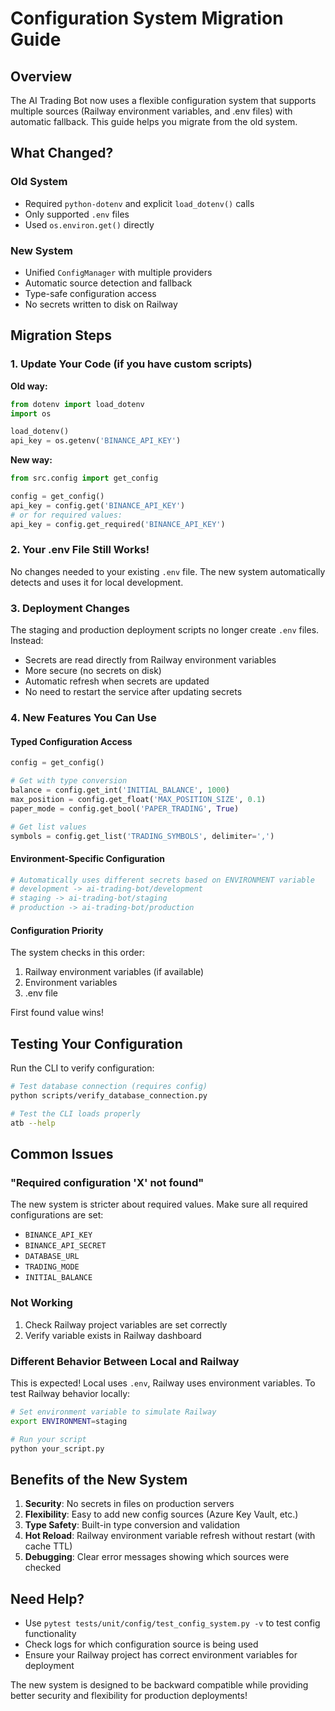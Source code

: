 # Configuration System Migration Guide

## Overview

The AI Trading Bot now uses a flexible configuration system that supports multiple sources (Railway environment variables, and .env files) with automatic fallback. This guide helps you migrate from the old system.

## What Changed?

### Old System
- Required `python-dotenv` and explicit `load_dotenv()` calls
- Only supported `.env` files
- Used `os.environ.get()` directly

### New System
- Unified `ConfigManager` with multiple providers
- Automatic source detection and fallback
- Type-safe configuration access
- No secrets written to disk on Railway

## Migration Steps

### 1. Update Your Code (if you have custom scripts)

**Old way:**
```python
from dotenv import load_dotenv
import os

load_dotenv()
api_key = os.getenv('BINANCE_API_KEY')
```

**New way:**
```python
from src.config import get_config

config = get_config()
api_key = config.get('BINANCE_API_KEY')
# or for required values:
api_key = config.get_required('BINANCE_API_KEY')
```

### 2. Your .env File Still Works!

No changes needed to your existing `.env` file. The new system automatically detects and uses it for local development.

### 3. Deployment Changes

The staging and production deployment scripts no longer create `.env` files. Instead:

- Secrets are read directly from Railway environment variables
- More secure (no secrets on disk)
- Automatic refresh when secrets are updated
- No need to restart the service after updating secrets

### 4. New Features You Can Use

#### Typed Configuration Access
```python
config = get_config()

# Get with type conversion
balance = config.get_int('INITIAL_BALANCE', 1000)
max_position = config.get_float('MAX_POSITION_SIZE', 0.1)
paper_mode = config.get_bool('PAPER_TRADING', True)

# Get list values
symbols = config.get_list('TRADING_SYMBOLS', delimiter=',')
```

#### Environment-Specific Configuration
```python
# Automatically uses different secrets based on ENVIRONMENT variable
# development -> ai-trading-bot/development
# staging -> ai-trading-bot/staging
# production -> ai-trading-bot/production
```

#### Configuration Priority

The system checks in this order:
1. Railway environment variables (if available)
2. Environment variables
3. .env file

First found value wins!

## Testing Your Configuration

Run the CLI to verify configuration:

```bash
# Test database connection (requires config)
python scripts/verify_database_connection.py

# Test the CLI loads properly
atb --help
```

## Common Issues

### "Required configuration 'X' not found"

The new system is stricter about required values. Make sure all required configurations are set:

- `BINANCE_API_KEY`
- `BINANCE_API_SECRET`
- `DATABASE_URL`
- `TRADING_MODE`
- `INITIAL_BALANCE`

### Not Working

1. Check Railway project variables are set correctly
2. Verify variable exists in Railway dashboard

### Different Behavior Between Local and Railway

This is expected! Local uses `.env`, Railway uses environment variables. To test Railway behavior locally:

```bash
# Set environment variable to simulate Railway
export ENVIRONMENT=staging

# Run your script
python your_script.py
```

## Benefits of the New System

1. **Security**: No secrets in files on production servers
2. **Flexibility**: Easy to add new config sources (Azure Key Vault, etc.)
3. **Type Safety**: Built-in type conversion and validation
4. **Hot Reload**: Railway environment variable refresh without restart (with cache TTL)
5. **Debugging**: Clear error messages showing which sources were checked

## Need Help?

- Use `pytest tests/unit/config/test_config_system.py -v` to test config functionality
- Check logs for which configuration source is being used
- Ensure your Railway project has correct environment variables for deployment

The new system is designed to be backward compatible while providing better security and flexibility for production deployments!
